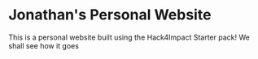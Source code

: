 # Jonathan's Personal Website
This is a personal website built using the Hack4Impact Starter pack!
We shall see how it goes